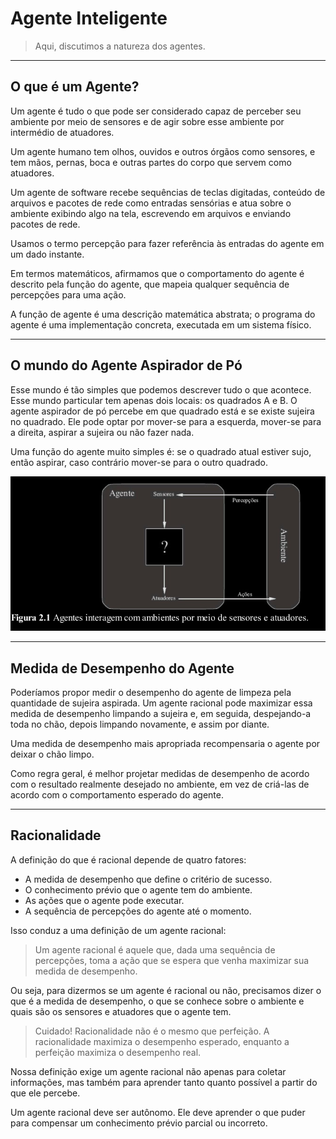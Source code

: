 # Agente Inteligente

> Aqui, discutimos a natureza dos agentes.

---
## O que é um Agente?

Um agente é tudo o que pode ser considerado capaz de perceber seu ambiente por meio de
sensores e de agir sobre esse ambiente por intermédio de atuadores.

Um agente humano tem olhos, ouvidos e outros órgãos como sensores, e tem mãos,
pernas, boca e outras partes do corpo que servem como atuadores.

Um agente de software recebe sequências de teclas digitadas, conteúdo de arquivos e
pacotes de rede como entradas sensórias e atua sobre o ambiente exibindo algo na tela, escrevendo
em arquivos e enviando pacotes de rede.

Usamos o termo percepção para fazer referência às entradas do agente em um dado
instante.

Em termos matemáticos, afirmamos que o
comportamento do agente é descrito pela função do agente, que mapeia qualquer sequência de
percepções para uma ação.

A função de agente é uma descrição matemática abstrata; o
programa do agente é uma implementação concreta, executada em um sistema físico.

---
## O mundo do Agente Aspirador de Pó

Esse mundo é tão simples que podemos descrever tudo o que acontece. Esse mundo particular tem apenas dois locais: os quadrados A e B. O agente aspirador de pó percebe em que quadrado está e se existe sujeira no quadrado. Ele pode optar por mover-se para a esquerda, mover-se para a direita, aspirar a sujeira ou não fazer nada.

Uma função do agente muito simples é: se o quadrado
atual estiver sujo, então aspirar, caso contrário mover-se para o outro quadrado.

![alt text](../Imagens/Sensores_Atuadores.png)

---
## Medida de Desempenho do Agente

Poderíamos propor medir o desempenho do agente de limpeza pela quantidade de sujeira aspirada. Um agente racional pode
maximizar essa medida de desempenho limpando a sujeira e, em seguida, despejando-a toda no chão,
depois limpando novamente, e assim por diante. 

Uma medida de desempenho mais apropriada
recompensaria o agente por deixar o chão limpo.

Como regra geral, é melhor projetar medidas de desempenho de acordo com o
resultado realmente desejado no ambiente, em vez de criá-las de acordo com o comportamento
esperado do agente.

---
## Racionalidade

A definição do que é racional depende de quatro fatores:

- A medida de desempenho que define o critério de sucesso.
- O conhecimento prévio que o agente tem do ambiente.
- As ações que o agente pode executar.
- A sequência de percepções do agente até o momento.

Isso conduz a uma definição de um agente racional:
> Um agente racional é aquele que, dada uma sequência de percepções, toma a ação que se espera
que venha maximizar sua medida de desempenho.

Ou seja, para dizermos se um agente é racional ou não, precisamos dizer o que é a medida de
desempenho, o que se conhece sobre o ambiente e quais são os sensores e atuadores que o agente
tem.

> Cuidado! Racionalidade não é o mesmo que perfeição. A racionalidade maximiza o
desempenho esperado, enquanto a perfeição maximiza o desempenho real.

Nossa definição exige um agente racional não apenas para coletar informações, mas também para
aprender tanto quanto possível a partir do que ele percebe.

Um agente racional deve ser autônomo. Ele
deve aprender o que puder para compensar um conhecimento prévio parcial ou incorreto.

